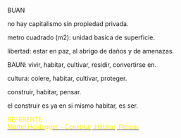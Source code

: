               
<p>BUAN
                                           
<p>no hay capitalismo sin propiedad privada.
<p>metro cuadrado (m2): unidad basica de superficie.
<p>libertad: estar en paz, al abrigo de daños y de amenazas.  
<p>BAUN: vivir, habitar, cultivar, residir, convertirse en.
<p>cultura: colere, habitar, cultivar, proteger.
<p>construir, habitar, pensar.
<p>el construir es ya en si mismo habitar, es ser.

<div><font color="#fff300">REFERENTE</font></div><div></div><div><font color="#fff300"> </font><font color="#fff300"> </font></div>
<a href="https://wiki.ead.pucv.cl/images/archive/7/70/20111011141115%21Construir_habitar_pensar_heidegger.pdf"><div><font color="#fff300">Martin Heidegger - Construir, Habitar, Pensar</font></div><div></div><div><font color="#fff300"> </font><font color="#fff300"> </font></div></a>
